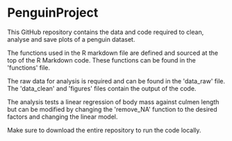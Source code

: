 # PenguinProject

This GitHub repository contains the data and code required to clean, analyse and save plots of a penguin dataset.

The functions used in the R markdown file are defined and sourced at the top of the R Markdown code. These functions can be found in the 'functions' file.

The raw data for analysis is required and can be found in the 'data_raw' file. The 'data_clean' and 'figures' files contain the output of the code.

The analysis tests a linear regression of body mass against culmen length but can be modified by changing the 'remove_NA' function to the desired factors  and changing the linear model.

Make sure to download the entire repository to run the code locally.
